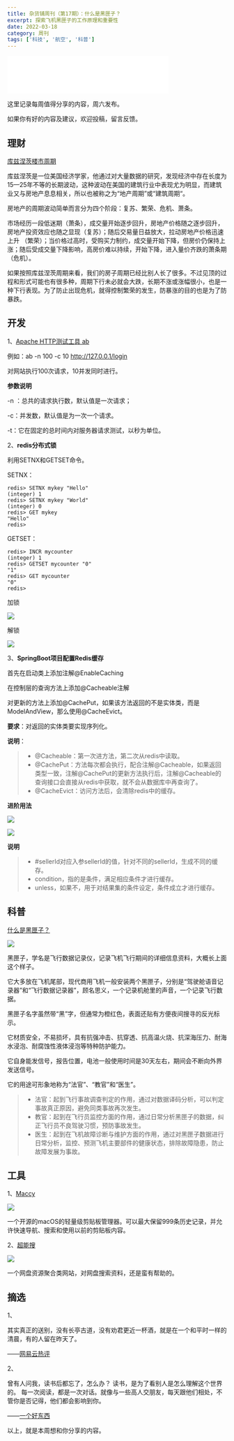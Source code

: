 ```yaml
---
title: 杂货铺周刊（第17期）：什么是黑匣子？
excerpt: 探索飞机黑匣子的工作原理和重要性
date: 2022-03-18
category: 周刊
tags: ['科技', '航空', '科普']
---
```


<iframe frameborder="no" border="0" marginwidth="0" marginheight="0" width=370 height=86 src="//music.163.com/outchain/player?type=2&id=26090155&auto=0&height=66"></iframe>

这里记录每周值得分享的内容，周六发布。

如果你有好的内容及建议，欢迎投稿，留言反馈。

<!--more-->

## 理财

[库兹涅茨楼市周期](https://baike.baidu.com/item/%E5%BA%93%E5%85%B9%E6%B6%85%E8%8C%A8%E6%A5%BC%E5%B8%82%E5%91%A8%E6%9C%9F/3310041?fr=aladdin "库兹涅茨楼市周期")

库兹涅茨是一位美国经济学家，他通过对大量数据的研究，发现经济中存在长度为15—25年不等的长期波动，这种波动在美国的建筑行业中表现尤为明显，而建筑业又与房地产息息相关，所以也被称之为“地产周期”或“建筑周期“。

房地产的周期波动简单而言分为四个阶段：复苏、繁荣、危机、萧条。

市场经历一段低迷期（萧条），成交量开始逐步回升，房地产价格随之逐步回升，房地产投资效应也随之显现（复苏）；随后交易量日益放大，拉动房地产价格迅速上升 （繁荣）；当价格过高时，受购买力制约，成交量开始下降，但房价仍保持上涨；随后受成交量下降影响，高房价难以持续，开始下降，进入量价齐跌的萧条期（危机）。

如果按照库兹涅茨周期来看，我们的房子周期已经比别人长了很多。不过见顶的过程和形式可能也有很多种，周期下行未必就会大跌，长期不涨或涨幅很小，也是一种下行表现。为了防止出现危机，就得控制繁荣的发生，防暴涨的目的也是为了防暴跌。


## 开发

1、[Apache HTTP测试工具 ab](https://httpd.apache.org/docs/2.0/programs/ab.html "Apache HTTP测试工具 ab")

例如：ab -n 100 -c 10 http://127.0.0.1/login

对网站执行100次请求，10并发同时进行。

**参数说明**

-n ：总共的请求执行数，默认值是一次请求；

-c：并发数，默认值是为一次一个请求。

-t：它在固定的总时间内对服务器请求测试，以秒为单位。

2、**redis分布式锁**

利用SETNX和GETSET命令。

SETNX：

```
redis> SETNX mykey "Hello"
(integer) 1
redis> SETNX mykey "World"
(integer) 0
redis> GET mykey
"Hello"
redis> 
```

GETSET：
```
redis> INCR mycounter
(integer) 1
redis> GETSET mycounter "0"
"1"
redis> GET mycounter
"0"
redis> 

```

加锁

![](https://api2.mubu.com/v3/document_image/08be3daf-fdcd-487f-96ac-3d1215480fe6-977367.jpg)

解锁

![](https://api2.mubu.com/v3/document_image/415812fa-e1f3-4835-87a4-8240825f1c4b-977367.jpg)

3、**SpringBoot项目配置Redis缓存**

首先在启动类上添加注解@EnableCaching

在控制层的查询方法上添加@Cacheable注解

对更新的方法上添加@CachePut，如果该方法返回的不是实体类，而是ModelAndView，那么使用@CacheEvict。

**要求**：对返回的实体类要实现序列化。

**说明**：

> - @Cacheable：第一次进方法，第二次从redis中读取。
> - @CachePut：方法每次都会执行，配合注解@Cacheable，如果返回类型一致，注解@CachePut的更新方法执行后，注解@Cacheable的查询接口会直接从redis中获取，就不会从数据库中再查询了。
> - @CacheEvict：访问方法后，会清除redis中的缓存。

**进阶用法**

![](https://api2.mubu.com/v3/document_image/15a45eac-f940-48f5-a28a-43343095dea4-977367.jpg)

![](https://api2.mubu.com/v3/document_image/9602a562-c062-49ac-bcfa-2affd9c8acfe-977367.jpg)

**说明**

> - #sellerId对应入参sellerId的值，针对不同的sellerId，生成不同的缓存。
> - condition，指的是条件，满足相应条件才进行缓存。
> - unless，如果不，用于对结果集的条件设定，条件成立才进行缓存。

## 科普

[什么是黑匣子？](https://mp.weixin.qq.com/s/fNf431EYDL3jClXBGV6-XA&nbsp;https://mp.weixin.qq.com/s/KSYkZ32hHGAh_fS02MOqyg&nbsp;https://mp.weixin.qq.com/s/oO0olD3-x10dLJCmiQEkWg "什么是黑匣子？")

![](https://api2.mubu.com/v3/document_image/4458e578-9301-462d-bd6b-2939205fedbe-977367.jpg)

黑匣子，学名是飞行数据记录仪，记录飞机飞行期间的详细信息资料，大概长上面这个样子。

它大多放在飞机尾部，现代商用飞机一般安装两个黑匣子，分别是“驾驶舱语音记录器”和“飞行数据记录器”，顾名思义，一个记录机舱里的声音，一个记录飞行数据。

黑匣子名字虽然带“黑”字，但通常为橙红色，表面还贴有方便夜间搜寻的反光标示。

它材质安全，不易损坏，具有抗强冲击、抗穿透、抗高温火烧、抗深海压力、耐海水浸泡、耐腐蚀性液体浸泡等特种防护能力。

它自身能发信号，报告位置，电池一般使用时间是30天左右，期间会不断向外界发送信号。

它的用途可形象地称为“法官”、“教官”和“医生”。

>- 法官：起到飞行事故调查判定的作用，通过对数据译码分析，可以判定事故真正原因，避免同类事故再次发生。  
>- 教官：起到在飞行员监控方面的作用，通过日常分析黑匣子的数据，纠正飞行员不良驾驶习惯，预防事故发生。  
>- 医生：起到在飞机故障诊断与维护方面的作用，通过对黑匣子数据进行日常分析，监控、预测飞机主要部件的健康状态，排除故障隐患，防止故障发展为事故。

## 工具

1、[Maccy](https://github.com/p0deje/Maccy?source=https://macwk.com/soft/maccy "Maccy")

![](https://api2.mubu.com/v3/document_image/d8c7e5ed-4882-452c-b3b4-62cf3d47358d-977367.jpg)

一个开源的macOS的轻量级剪贴板管理器。可以最大保留999条历史记录，并允许快速导航、搜索和使用以前的剪贴板内容。

2、[超能搜](https://www.chaonengsou.com/ "超能搜")

![](https://api2.mubu.com/v3/document_image/a6099269-a48e-484b-a994-463f811eaa25-977367.jpg)

一个网盘资源聚合类网站，对网盘搜索资料，还是蛮有帮助的。


## 摘选

1、 

其实真正的送别，没有长亭古道，没有劝君更近一杯酒，就是在一个和平时一样的清晨，有的人留在昨天了。

——[网易云热评](https://www.shidewz.cn/article/21775-1.html "网易云热评")

2、

曾有人问我，读书后都忘了，怎么办？
读书，是为了看别人是怎么理解这个世界的。 
每一次阅读，都是一次对话。就像与一些高人交朋友，每天跟他们相处，不管你是否记得，他们都会影响到你。

——[一个好东西](https://mp.weixin.qq.com/s/QchTV8nsg1o5GMJYvzOVjw "一个好东西")

以上，就是本周想和你分享的内容。